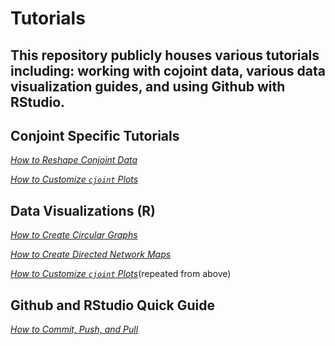 # Tutorials
This repository publicly houses various tutorials including: working with cojoint data, various data visualization guides, and using Github with RStudio.
------
## Conjoint Specific Tutorials 
[*How to Reshape Conjoint Data*](https://github.com/asdurso/How-to-Reshape-Conjoint-Data-in-R)

[*How to Customize `cjoint` Plots*](https://github.com/asdurso/Customizing-cjoint-Plots)

## Data Visualizations (R)
[*How to Create Circular Graphs*](https://github.com/asdurso/How-to-Create-Circular-Graphs-in-R)

[*How to Create Directed Network Maps*](https://github.com/asdurso/How-to-Create-Directed-Network-Maps-in-R)

[*How to Customize `cjoint` Plots*](https://github.com/asdurso/Customizing-cjoint-Plots)(repeated from above)

## Github and RStudio Quick Guide

[*How to Commit, Push, and Pull*](https://github.com/asdurso/How-to-Commit-Push-Pull)
